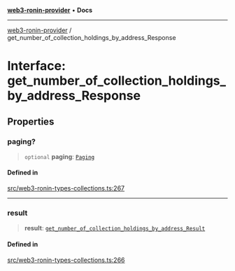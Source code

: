 [**web3-ronin-provider**](../README.md) • **Docs**

***

[web3-ronin-provider](../globals.md) / get\_number\_of\_collection\_holdings\_by\_address\_Response

# Interface: get\_number\_of\_collection\_holdings\_by\_address\_Response

## Properties

### paging?

> `optional` **paging**: [`Paging`](Paging.md)

#### Defined in

[src/web3-ronin-types-collections.ts:267](https://github.com/chuacw/web3-ronin-provider/blob/56fda69eb1bad2d2fd8f29422ffb14cf65ae3973/src/web3-ronin-types-collections.ts#L267)

***

### result

> **result**: [`get_number_of_collection_holdings_by_address_Result`](get_number_of_collection_holdings_by_address_Result.md)

#### Defined in

[src/web3-ronin-types-collections.ts:266](https://github.com/chuacw/web3-ronin-provider/blob/56fda69eb1bad2d2fd8f29422ffb14cf65ae3973/src/web3-ronin-types-collections.ts#L266)
